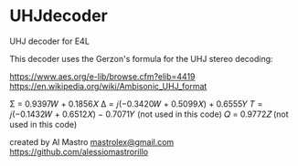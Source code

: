 # UHJdecoder
UHJ decoder for E4L

This decoder uses the Gerzon's formula for the UHJ stereo decoding:

https://www.aes.org/e-lib/browse.cfm?elib=4419
https://en.wikipedia.org/wiki/Ambisonic_UHJ_format

Σ = 0.9397𝑊 + 0.1856𝑋
∆ = 𝑗(−0.3420𝑊 + 0.5099𝑋) + 0.6555𝑌
𝑇 = 𝑗(−0.1432𝑊 + 0.6512𝑋) − 0.7071𝑌         (not used in this code)
𝑄 = 0.9772𝑍                                 (not used in this code)

created by Al Mastro mastrolex@gmail.com
https://github.com/alessiomastrorillo
